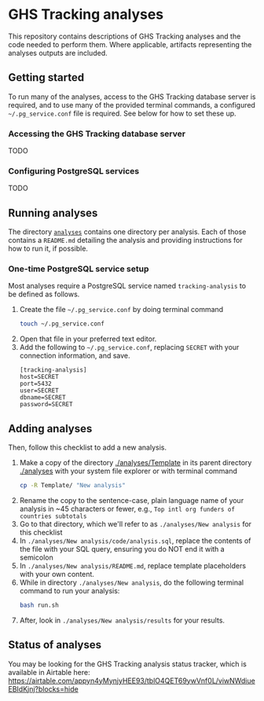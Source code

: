 # GHS Tracking analyses
This repository contains descriptions of GHS Tracking analyses and the code needed to perform them. Where applicable, artifacts representing the analyses outputs are included.

## Getting started
To run many of the analyses, access to the GHS Tracking database server is required, and to use many of the provided terminal commands, a configured `~/.pg_service.conf` file is required. See below for how to set these up.

### Accessing the GHS Tracking database server
TODO

### Configuring PostgreSQL services
TODO

## Running analyses
The directory [`analyses`](./analyses/) contains one directory per analysis. Each of those contains a `README.md` detailing the analysis and providing instructions for how to run it, if possible.

### One-time PostgreSQL service setup
Most analyses require a PostgreSQL service named `tracking-analysis` to be defined as follows.
1. Create the file `~/.pg_service.conf` by doing terminal command
    ```bash
    touch ~/.pg_service.conf
    ```
1. Open that file in your preferred text editor.
1. Add the following to `~/.pg_service.conf`, replacing `SECRET` with your connection information, and save.
    ```text
    [tracking-analysis]
    host=SECRET
    port=5432
    user=SECRET
    dbname=SECRET
    password=SECRET
    ```
## Adding analyses
Then, follow this checklist to add a new analysis.
1. Make a copy of the directory [./analyses/Template](./analyses/Template) in its parent directory [./analyses](./analyses) with your system file explorer or with terminal command
    ```bash
    cp -R Template/ "New analysis"
    ```
1. Rename the copy to the sentence-case, plain language name of your analysis in ~45 characters or fewer, e.g., `Top intl org funders of countries subtotals`
1. Go to that directory, which we'll refer to as `./analyses/New analysis` for this checklist
1. In `./analyses/New analysis/code/analysis.sql`, replace the contents of the file with your SQL query, ensuring you do NOT end it with a semicolon
1. In `./analyses/New analysis/README.md`, replace template placeholders with your own content.
1. While in directory `./analyses/New analysis`, do the following terminal command to run your analysis:
    ```bash
    bash run.sh
    ```
1. After, look in `./analyses/New analysis/results` for your results.

## Status of analyses
You may be looking for the GHS Tracking analysis status tracker, which is available in Airtable here: https://airtable.com/appyn4yMynjyHEE93/tblO4QET69ywVnf0L/viwNWdiueEBIdKjnj?blocks=hide
